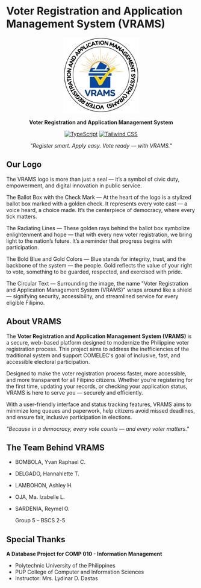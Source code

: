 # Voter Registration and Application Management System (VRAMS)

<div align="center">
  <img src="public/vrams_logo.png" alt="VRAMS Logo" width="200"/>

  **Voter Registration and Application Management System**

  [![TypeScript](https://img.shields.io/badge/TypeScript-5.x-3178C6.svg?logo=typescript&logoColor=white)](https://www.typescriptlang.org/)
  [![Tailwind CSS](https://img.shields.io/badge/TailwindCSS-3.x-38BDF8.svg?logo=tailwindcss&logoColor=white)](https://tailwindcss.com/)

  *"Register smart. Apply easy. Vote ready — with VRAMS."*

</div>

## Our Logo

The VRAMS logo is more than just a seal — it’s a symbol of civic duty, empowerment, and digital innovation in public service.

The Ballot Box with the Check Mark — At the heart of the logo is a stylized ballot box marked with a golden check. It represents every vote cast — a voice heard, a choice made. It’s the centerpiece of democracy, where every tick matters.

The Radiating Lines — These golden rays behind the ballot box symbolize enlightenment and hope — that with every new voter registration, we bring light to the nation’s future. It’s a reminder that progress begins with participation.

The Bold Blue and Gold Colors — Blue stands for integrity, trust, and the backbone of the system — the people. Gold reflects the value of your right to vote, something to be guarded, respected, and exercised with pride.

The Circular Text — Surrounding the image, the name "Voter Registration and Application Management System (VRAMS)" wraps around like a shield — signifying security, accessibility, and streamlined service for every eligible Filipino.

## About VRAMS

The **Voter Registration and Application Management System (VRAMS)** is a secure, web-based platform designed to modernize the Philippine voter registration process. This project aims to address the inefficiencies of the traditional system and support COMELEC's goal of inclusive, fast, and accessible electoral participation.

Designed to make the voter registration process faster, more accessible, and more transparent for all Filipino citizens. Whether you’re registering for the first time, updating your records, or checking your application status, VRAMS is here to serve you — securely and efficiently.

With a user-friendly interface and status tracking features, VRAMS aims to minimize long queues and paperwork, help citizens avoid missed deadlines, and ensure fair, inclusive participation in elections.

*"Because in a democracy, every vote counts — and every voter matters."*

## The Team Behind VRAMS

- BOMBOLA, Yvan Raphael C.
- DELGADO, Hannahlette T.
- LAMBOHON, Ashley H.
- OJA, Ma. Izabelle L.
- SARDENIA, Reymel O.

  Group 5 – BSCS 2-5

## Special Thanks
**A Database Project for COMP 010 - Information Management**  
- Polytechnic University of the Philippines
- PUP College of Computer and Information Sciences
- Instructor: Mrs. Lydinar D. Dastas
